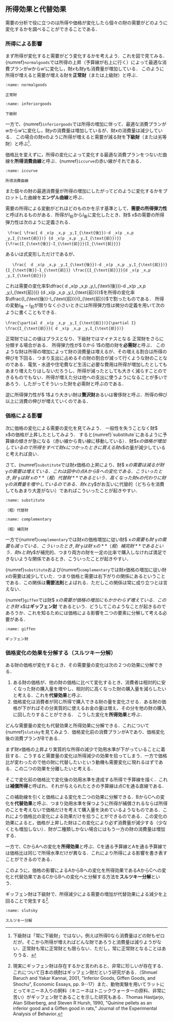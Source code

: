  
 ## 所得効果と代替効果
 需要の分析で役に立つのは所得や価格が変化したら個々の財の需要がどのように変化するかを調べることができることである．
 
 ### 所得による影響

 まず所得が変化すると需要がどう変化するかを考えよう．これを図で見てみる．{numref}`normalgoods`では所得の上昇（予算線が右上に行く）によって最適な消費プランが$w$から$w'$に変化し，財$x$も財$y$も消費量が増加している．
このように所得が増えると需要が増える財を**正常財**（または上級財）と呼ぶ． 

```{figure} ch3_img/normalgoods.svg
:name: normalgoods

正常財
```

```{figure} ch3_img/inferiorgoods.svg
:name: inferiorgoods

下級財
```


一方で、{numref}`inferiorgoods`では所得の増加に伴って、最適な消費プランが$w$から$w'$に変化し，財$y$の消費量は増加しているが、財$x$の消費量は減少している．
この場合の財$x$のように所得が増えると需要が減る財を**下級財**（または劣等財）と呼ぶ[^note3]．

[^note3]:下級財は「常に下級財」ではない，例えば所得0なら消費量はどの財もゼロだが，そこから所得が増えればどんな財であろうと消費量は減りようがない．正常財も常に正常財とも限らない．ただし，常に正常財となることはありうる．

 価格比を変えずに，所得の変化によって変化する最適な消費プランをつないだ曲線を**所得消費曲線**と呼ぶ．{numref}`iccurve`の赤い線がそれである．
```{figure} ch3_img/iccurve.svg
:name: iccurve

所得消費曲線
```


 また個々の財の最適消費量が所得の増加にしたがってどのように変化するかをプロットした曲線を**エンゲル曲線**と呼ぶ．


需要の所得による変動がどれほどのものかを示す基準として、**需要の所得弾力性**と呼ばれるものがある．所得が$I_{\text{前}}$から$I_{\text{後}}$に変化したとき、財$ x$の需要の所得弾力性は次のように定義される．
 ```{math}
  \frac{ \frac{ d _x(p _x,p _y,I_{\text{後}})-d _x(p _x,p _y,I_{\text{前}})} {d _x(p _x,p _y,I_{\text{前}})}}{\frac{I_{\text{後}}-I_{\text{前}}}{I_{\text{前}}}}
 ```  
 あるいは式変形しただけであるが、
 ```{math}
    \frac{  d _x(p _x,p _y,I_{\text{後}})-d _x(p _x,p _y,I_{\text{前}})}{I_{\text{後}}-I_{\text{前}}} \frac{{I_{\text{前}}}}{d _x(p _x,p _y,I_{\text{前}})}
 ``` 
 
 これは需要の変化率$\dfrac{ d _x(p _x,p _y,I_{\text{後}})-d _x(p _x,p _y,I_{\text{前}})} {d _x(p _x,p _y,I_{\text{前}})}$を所得の変化率$\dfrac{I_{\text{後}}-I_{\text{前}}}{I_{\text{前}}}$で割ったものである．
所得の変動$I_{\text{後}}-I_{\text{前}}$が限りなく小さいときには所得弾力性は微分の定義を用いて次のように書くこともできる．
```{math}
\frac{\partial d _x(p _x,p _y,I_{\text{前}})}{\partial I} \frac{I_{\text{前}}}{ d _x(p _x,p _y,I_{\text{前}})}
``` 
 
 正常財ではこの値はプラスとなり、下級財ではマイナスとなる
 正常財をさらに分類する場合がある．
 所得弾力性が$ 0$から$ 1$の間の財を**必需財**と呼ぶ．
  このような財は所得の増加によって財の消費量は増えるが、その増える割合は所得の伸びを下回る．つまり支出に占めるその財の割合が減って行くような財のことなのである．電気・水道や住宅費など生活に必要な費用は所得が増加したとしてもあまり増えたりはしないだろうし、所得が減ったとしても大きく減らすことのできるものでもない．所得が増えた分は他への支出に使うようになることが多いであろう．したがってそういった財を必需財と呼ぶのである．
 
逆に所得弾力性が$ 1$より大きい財は**贅沢財**あるいは奢侈財と呼ぶ．所得の伸び以上に消費の伸びが増えていくのである．
 
 

###  価格による影響

 次に価格の変化による需要の変化を見てみよう．
  一般性を失うことなく財$ x$の価格が上昇したとしてみよう．
すると{numref}`substitute`にあるように予算線の傾きが急になる（赤い線から青い線に移動している）．財$x$の価格が増加しているので所得をすべて財$x$につかったときに買える財$x$の量が減少していると考えれば良い．

さて、{numref}`substitute`では財$x$価格の上昇により、財$ x$の需要は減るが財$ y$の需要は増えている．これは図中の点AからBへの変化である．こういったとき, 財$ y$は財$ x$の **（粗）代替財** であるという．高くなった財$x$の代わりに財$y$の消費量を増やしているのである．財$x$と$y$がお互いに代替的（どちらを消費してもあまり大差がない）であればこういったことが起きやすい．


```{figure} ch3_img/substitute.svg
:name: substitute

（粗）代替財
```


```{figure} ch3_img/complementary.svg
:name: complementary

（粗）補完財
```

一方で{numref}`complementary`では財$x$の価格増加に従い財$ x$の需要も財$ y$の需要も減っている．こういったとき, 財$ y$は財$ x$の **（粗）補完財** であるという．財$x$と財$y$が補完的、つまり両方の財を一定の比率で購入しなければ満足できないような関係であるとき、こういったことが起きやすい．





 
{numref}`substitute`および{numref}`complementary`では財$x$価格の増加に従い財$x$の需要は減少していた．つまり価格と需要は右下がりの関係にあるということである．この関係は**需要法則**とよばれる．ただしこの関係は常に成り立つとは言えない．

 {numref}`giffen`では財$ x$の需要が価格の増加にもかかわらず増えている．このとき 財$ x$は**ギッフェン財** であるという．どうしてこのようなことが起きるのであろうか．これを知るためには価格による影響を二つの要素に分解して考える必要がある．

```{figure} ch3_img/giffen.svg
:name: giffen

ギッフェン財
```


### 価格変化の効果を分解する（スルツキー分解） 
  ある財の価格が変化するとき、その需要量の変化は次の２つの効果に分解できる．
 1. ある財の価格が、他の財の価格に比べて変化するとき、消費者は相対的に安くなった財の購入量を増やし、相対的に高くなった財の購入量を減らしたいと考える．これを**代替効果**と呼ぶ．
 1. 価格変化は消費者が同じ所得で購入できる財の量を変化させる．ある財の価格が下がればその分実質的に使えるお金の量は増え、その分を他の財の購入に回したりすることができる．
  こうした変化を**所得効果**と呼ぶ．
  

 どんな需要量の変化も代替効果と所得効果に分解できる．これについて{numref}`slutsky`を見てみよう．価格変化前の消費プランがAであり、価格変化後の消費プランがBである．
 
 
まず財$x$価格の上昇より実質的な所得の減少で効用水準が下がっていることに着目する．こうすると需要量の変化は所得減少の効果を拾ってしまう．一方で価格比が変わったので他の財に代替したいという動機も需要変化に現れるはずである．この二つの効果を分離したいと考える．

 そこで変化前の価格比で変化後の効用水準を達成する所得で予算線を描く．これは**補償所得**と呼ばれ、それが与えられたときの予算線は点Cを通る直線である．

この補助線を引くと価格による変化を二つの効果に分解できる．BからCへの変化を**代替効果**と呼ぶ．つまり効用水準を保つように所得が補償されるならば所得のことを考えないで価格だけを考えて購入量を決めているようなものである．これにより価格比の変化による効果だけを拾うことができるのである．この変化の効果によると，価格が上昇した財はこの変化により必ず消費量が減少する（少なくとも増加しない）．財が二種類しかない場合にはもう一方の財の消費量は増加する．


一方で、CからAへの変化を**所得効果**と呼ぶ．Cを通る予算線とAを通る予算線では価格比は同じで所得水準だけが異なる．これにより所得による影響を書き表すことができるのである．

このように，価格の影響によるAからBへの変化を所得効果であるAからCへの変化と代替効果であるCからBへの変化へと分解する方法を**スルツキー分解**という．
 
 
 ギッフェン財は下級財で、所得減少による需要の増加が代替効果による減少を上回ることで発生する[^note4].
 
 
 [^note4]:現実にギッフェン財は存在するかと言われると、非常に珍しいが存在する．これについて日本の焼酎はギッフェン財だという研究がある．（Shmuel Baruch and Yakar Kannai, 2001, "Inferior Goods, Giffen Goods, and Shochu",  Economic Essays, pp. 9--17）また、動物実験を用いてラットにとってキニーネ入りの飼料（キニーネはトニックウォーターの原料、非常に苦い）がギッフェン財であることを示した研究もある．Thomas Hastjarjo, Alan Silberberg, and Steven R Hursh, 1990, "Quinine pellets as an inferior good and a Giffen good in rats," Journal of the Experimental Analysis of Behavior. 
 
```{figure} ch3_img/slutsky.svg
:name: slutsky

スルツキー分解
```
 
 




